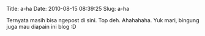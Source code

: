 Title: a-ha
Date: 2010-08-15 08:39:25
Slug: a-ha

Ternyata masih bisa ngepost di sini. Top deh. Ahahahaha. Yuk mari, bingung juga mau diapain ini blog :D